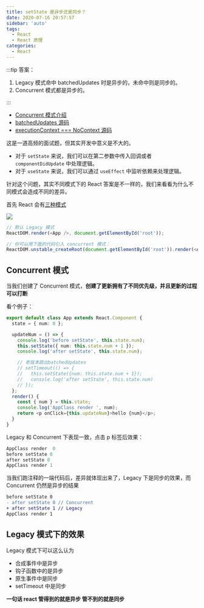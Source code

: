 ```yaml
---
title: setState 是异步还是同步？
date: 2020-07-16 20:57:57
sidebar: 'auto'
tags:
  - React
  - React 原理
categories:
  - React
---
```


:::tip 答案：

1. Legacy 模式命中 batchedUpdates 时是异步的，未命中则是同步的。
2. Concurrent 模式都是异步的。

:::

- [Concurrent 模式介绍](https://zh-hans.reactjs.org/docs/concurrent-mode-adoption.html)
- [batchedUpdates 源码](https://github.com/facebook/react/blob/17.0.1/packages/react-reconciler/src/ReactFiberWorkLoop.old.js#L1117-L1130)
- [executionContext === NoContext 源码](https://github.com/facebook/react/blob/17.0.1/packages/react-reconciler/src/ReactFiberWorkLoop.old.js#L581-L589)

这是一道高频的面试题，但其实开发中意义是不大的。

- 对于 `setState` 来说，我们可以在第二参数中传入回调或者 `componentDidUpdate` 中处理逻辑。
- 对于 `useState` 来说，我们可以通过 `useEffect` 中监听依赖来处理逻辑。

针对这个问题，其实不同模式下的 React 答案是不一样的，我们来看看为什么不同模式会造成不同的差异。

首先 React 会有[三种模式](https://zh-hans.reactjs.org/docs/concurrent-mode-adoption.html#why-so-many-modes)

![](https://gitee.com/alvin0216/cdn/raw/master/images/react-mode.png)

```ts
// 默认 Legacy 模式
ReactDOM.render(<App />, document.getElementById('root'));

// 你可以用下面的代码引入 concurrent 模式：
ReactDOM.unstable_createRoot(document.getElementById('root')).render(<App />);
```

## Concurrent 模式

当我们创建了 Concurrent 模式，**创建了更新拥有了不同优先级，并且更新的过程可以打断**

看个例子：

```ts
export default class App extends React.Component {
  state = { num: 0 };

  updateNum = () => {
    console.log('before setState', this.state.num);
    this.setState({ num: this.state.num + 1 });
    console.log('after setState', this.state.num);

    // 老版本跳出batchedUpdates
    // setTimeout(() => {
    //   this.setState({num: this.state.num + 1});
    //   console.log('after setState', this.state.num)
    // });
  };
  render() {
    const { num } = this.state;
    console.log('AppClass render ', num);
    return <p onClick={this.updateNum}>hello {num}</p>;
  }
}
```

Legacy 和 Concurrent 下表现一致，点击 p 标签后效果：

```js
AppClass render  0
before setState 0
after setState 0
AppClass render 1
```

当我们跑注释的一端代码后，差异就体现出来了，Legacy 下是同步的效果，而 Concurrent 仍然是异步的结果

```diff
before setState 0
- after setState 0 // Concurrent
+ after setState 1 // Legacy
AppClass render 1
```

## Legacy 模式下的效果

Legacy 模式下可以这么认为

- 合成事件中是异步
- 钩子函数中的是异步
- 原生事件中是同步
- setTimeout 中是同步

**一句话 react 管得到的就是异步 管不到的就是同步**
